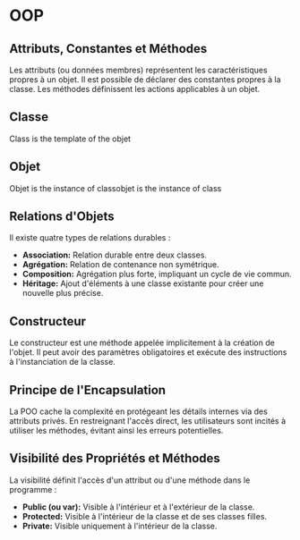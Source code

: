 # OOP

## Attributs, Constantes et Méthodes
Les attributs (ou données membres) représentent les caractéristiques propres à un objet. Il est possible de déclarer des constantes propres à la classe. Les méthodes définissent les actions applicables à un objet.

## Classe
Class is the template of the objet

## Objet 
Objet is the instance of classobjet is the instance of class

## Relations d'Objets
Il existe quatre types de relations durables :
- **Association:** Relation durable entre deux classes.
- **Agrégation:** Relation de contenance non symétrique.
- **Composition:** Agrégation plus forte, impliquant un cycle de vie commun.
- **Héritage:** Ajout d'éléments à une classe existante pour créer une nouvelle plus précise.

## Constructeur
Le constructeur est une méthode appelée implicitement à la création de l'objet. Il peut avoir des paramètres obligatoires et exécute des instructions à l'instanciation de la classe.

## Principe de l'Encapsulation
La POO cache la complexité en protégeant les détails internes via des attributs privés. En restreignant l'accès direct, les utilisateurs sont incités à utiliser les méthodes, évitant ainsi les erreurs potentielles.

## Visibilité des Propriétés et Méthodes
La visibilité définit l'accès d'un attribut ou d'une méthode dans le programme :
- **Public (ou var):** Visible à l'intérieur et à l'extérieur de la classe.
- **Protected:** Visible à l'intérieur de la classe et de ses classes filles.
- **Private:** Visible uniquement à l'intérieur de la classe.

